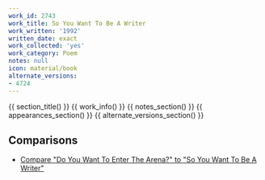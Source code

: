 ```yaml
---
work_id: 2743
work_title: So You Want To Be A Writer
work_written: '1992'
written_date: exact
work_collected: 'yes'
work_category: Poem
notes: null
icon: material/book
alternate_versions:
- 4724
---
```


{{ section_title() }}
{{ work_info() }}
{{ notes_section() }}
{{ appearances_section() }}
{{ alternate_versions_section() }}
## Comparisons
- [Compare "Do You Want To Enter The Arena?" to "So You Want To Be A Writer"](https://bukowski.net/comparisons/do_you_want_to_enter_the_arena.php)